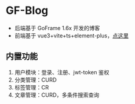 # GF-Blog

- 后端基于 GoFrame 1.6x 开发的博客
- 前端基于 vue3+vite+ts+element-plus，[点这里](https://github.com/jason136766/vue3-blog)

## 内置功能

1. 用户模块：登录、注册、jwt-token 鉴权
2. 分类管理：CURD
3. 标签管理：CR
4. 文章管理：CURD，多条件搜索查询
